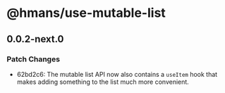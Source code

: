 # @hmans/use-mutable-list

## 0.0.2-next.0

### Patch Changes

- 62bd2c6: The mutable list API now also contains a `useItem` hook that makes adding something to the list much more convenient.
